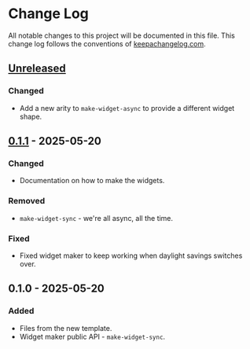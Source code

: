 # Change Log
All notable changes to this project will be documented in this file. This change log follows the conventions of [keepachangelog.com](http://keepachangelog.com/).

## [Unreleased]
### Changed
- Add a new arity to `make-widget-async` to provide a different widget shape.

## [0.1.1] - 2025-05-20
### Changed
- Documentation on how to make the widgets.

### Removed
- `make-widget-sync` - we're all async, all the time.

### Fixed
- Fixed widget maker to keep working when daylight savings switches over.

## 0.1.0 - 2025-05-20
### Added
- Files from the new template.
- Widget maker public API - `make-widget-sync`.

[Unreleased]: https://sourcehost.site/your-name/entrega4/compare/0.1.1...HEAD
[0.1.1]: https://sourcehost.site/your-name/entrega4/compare/0.1.0...0.1.1
